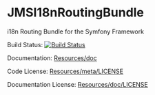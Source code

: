# JMSI18nRoutingBundle

i18n Routing Bundle for the Symfony Framework

Build Status: [![Build Status](https://secure.travis-ci.org/jms/JMSI18nRoutingBundle.png?branch=master)](http://travis-ci.org/jms/JMSI18nRoutingBundle)

Documentation: 
[Resources/doc](http://jmsyst.com/bundles/JMSI18nRoutingBundle)
    

Code License:
[Resources/meta/LICENSE](https://github.com/schmittjoh/JMSI18nRoutingBundle/blob/master/Resources/meta/LICENSE)


Documentation License:
[Resources/doc/LICENSE](https://github.com/schmittjoh/JMSI18nRoutingBundle/blob/master/Resources/doc/LICENSE)

